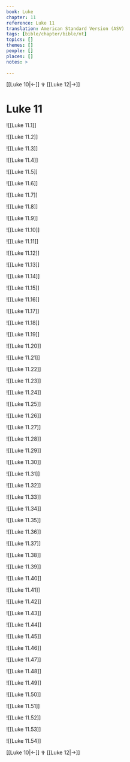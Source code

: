 ```yaml
---
book: Luke
chapter: 11
reference: Luke 11
translation: American Standard Version (ASV)
tags: [bible/chapter/bible/nt]
topics: []
themes: []
people: []
places: []
notes: >
  
---
```


[[Luke 10|<-]] ✞ [[Luke 12|->]]

# Luke 11

![[Luke 11.1]]

![[Luke 11.2]]

![[Luke 11.3]]

![[Luke 11.4]]

![[Luke 11.5]]

![[Luke 11.6]]

![[Luke 11.7]]

![[Luke 11.8]]

![[Luke 11.9]]

![[Luke 11.10]]

![[Luke 11.11]]

![[Luke 11.12]]

![[Luke 11.13]]

![[Luke 11.14]]

![[Luke 11.15]]

![[Luke 11.16]]

![[Luke 11.17]]

![[Luke 11.18]]

![[Luke 11.19]]

![[Luke 11.20]]

![[Luke 11.21]]

![[Luke 11.22]]

![[Luke 11.23]]

![[Luke 11.24]]

![[Luke 11.25]]

![[Luke 11.26]]

![[Luke 11.27]]

![[Luke 11.28]]

![[Luke 11.29]]

![[Luke 11.30]]

![[Luke 11.31]]

![[Luke 11.32]]

![[Luke 11.33]]

![[Luke 11.34]]

![[Luke 11.35]]

![[Luke 11.36]]

![[Luke 11.37]]

![[Luke 11.38]]

![[Luke 11.39]]

![[Luke 11.40]]

![[Luke 11.41]]

![[Luke 11.42]]

![[Luke 11.43]]

![[Luke 11.44]]

![[Luke 11.45]]

![[Luke 11.46]]

![[Luke 11.47]]

![[Luke 11.48]]

![[Luke 11.49]]

![[Luke 11.50]]

![[Luke 11.51]]

![[Luke 11.52]]

![[Luke 11.53]]

![[Luke 11.54]]

[[Luke 10|<-]] ✞ [[Luke 12|->]]
